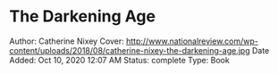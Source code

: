 # The Darkening Age

Author: Catherine Nixey
Cover: http://www.nationalreview.com/wp-content/uploads/2018/08/catherine-nixey-the-darkening-age.jpg
Date Added: Oct 10, 2020 12:07 AM
Status: complete
Type: Book